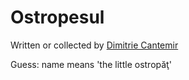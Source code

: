 # Ostropesul

Written or collected by [Dimitrie Cantemir](https://en.wikipedia.org/wiki/Dimitrie_Cantemir)

Guess: name means 'the little ostropăţ'
